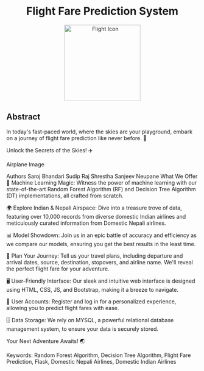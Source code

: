 <div align="center">
  <h1>Flight Fare Prediction System</h1>
</div>
<p align="center">
  <img src="https://www.aionlinecourse.com/blog/airline-tickets-price-prediction" alt="Flight Icon" width="200" height="200">
</p>
<h2>Abstract</h2>
In today's fast-paced world, where the skies are your playground, embark on a journey of flight fare prediction like never before. 🛫

Unlock the Secrets of the Skies! ✈️

Airplane Image

Authors
Saroj Bhandari
Sudip Raj Shrestha
Sanjeev Neupane
What We Offer
🧠 Machine Learning Magic: Witness the power of machine learning with our state-of-the-art Random Forest Algorithm (RF) and Decision Tree Algorithm (DT) implementations, all crafted from scratch.

🌍 Explore Indian & Nepali Airspace: Dive into a treasure trove of data, featuring over 10,000 records from diverse domestic Indian airlines and meticulously curated information from Domestic Nepali airlines.

📊 Model Showdown: Join us in an epic battle of accuracy and efficiency as we compare our models, ensuring you get the best results in the least time.

📅 Plan Your Journey: Tell us your travel plans, including departure and arrival dates, source, destination, stopovers, and airline name. We'll reveal the perfect flight fare for your adventure.

🖥️ User-Friendly Interface: Our sleek and intuitive web interface is designed using HTML, CSS, JS, and Bootstrap, making it a breeze to navigate.

👤 User Accounts: Register and log in for a personalized experience, allowing you to predict flight fares with ease.

🗄️ Data Storage: We rely on MYSQL, a powerful relational database management system, to ensure your data is securely stored.

Your Next Adventure Awaits! 🌏

Keywords: Random Forest Algorithm, Decision Tree Algorithm, Flight Fare Prediction, Flask, Domestic Nepali Airlines, Domestic Indian Airlines
